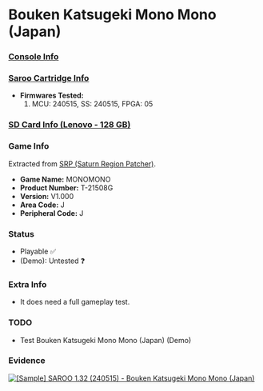 # Bouken Katsugeki Mono Mono (Japan)

### [Console Info](../../../../Info/Consoles/VA13/README.md)

### [Saroo Cartridge Info](../../../../Info/Cartridges/RetroGameParadiseStore/1.32F/README.md)

- <b>Firmwares Tested:</b>
  1. MCU: 240515, SS: 240515, FPGA: 05

### [SD Card Info (Lenovo - 128 GB)](../../../../Info/SdCards/Lenovo/128GB/fat32/README.md)

### Game Info

Extracted from [SRP (Saturn Region Patcher)](https://segaxtreme.net/resources/saturn-region-patcher.81/download).

- <b>Game Name:</b> MONOMONO
- <b>Product Number:</b> T-21508G
- <b>Version:</b> V1.000
- <b>Area Code:</b> J
- <b>Peripheral Code:</b> J

### Status

- Playable :white_check_mark:
- (Demo): Untested :question:

### Extra Info

- It does need a full gameplay test.

### TODO

- Test Bouken Katsugeki Mono Mono (Japan) (Demo)

### Evidence

[![[Sample] SAROO 1.32 (240515) - Bouken Katsugeki Mono Mono (Japan)](https://img.youtube.com/vi/svehJ66Ekvk/0.jpg)](https://www.youtube.com/watch?v=svehJ66Ekvk)
